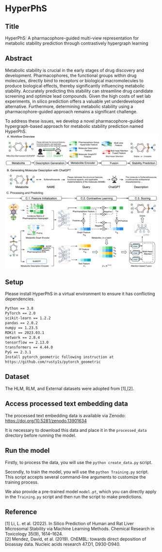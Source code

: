 # HyperPhS

## Title
HyperPhS: A pharmacophore-guided multi-view representation for metabolic stability prediction through contrastively hypergraph learning

## Abstract
Metabolic stability is crucial in the early stages of drug discovery and development. Pharmacophores, the functional groups within drug molecules, directly bind to receptors or biological macromolecules to produce biological effects, thereby significantly influencing metabolic stability. Accurately predicting this stability can streamline drug candidate screening and optimize lead compounds. Given the high costs of wet lab experiments, in silico prediction offers a valuable yet underdeveloped alternative. Furthermore, determining metabolic stability using a pharmacophore-guided approach remains a significant challenge.

To address these issues, we develop a novel pharmacophore-guided hypergraph-based approach for metabolic stability prediction named HyperPhS.
![image](model.jpg)

## Setup
Please install HyperPhS in a virtual environment to ensure it has conflicting dependencies.
```
Python == 3.8
PyTorch == 2.0
scikit-learn == 1.2.2
pandas == 2.0.2
numpy == 1.23.5
RDKit == 2023.03.1
network == 2.8.4
tensorflow == 2.13.0
transformers == 4.44.0
PyG == 2.3.1
Install pytorch_geometric following instruction at https://github.com/rusty1s/pytorch_geometric
```
## Dataset

The HLM, RLM, and External datasets were adopted from [1],[2].

## Access processed text embedding data

The processed text embedding data is available via Zenodo: https://doi.org/10.5281/zenodo.13901634

It is necessary to download this data and place it in the `processed_data` directory before running the model.

## Run the model
Firstly, to process the data, you will use the `python create_data.py` script.

Secondly, to train the model, you will use the `python Training.py` script. This script accepts several command-line arguments to customize the training process.

We also provide a pre-trained model `model.pt`, which you can directly apply in the `Training.py` script and then run the script to make predictions.

## Reference

[1] Li, L. et al. (2022). In Silico Prediction of Human and Rat Liver Microsomal Stability via Machine Learning Methods. Chemical Research in Toxicology 35(9), 1614–1624.<br>
[2] Mendez, David, et al. (2019). ChEMBL: towards direct deposition of bioassay data. Nucleic acids research 47.D1, D930-D940.

